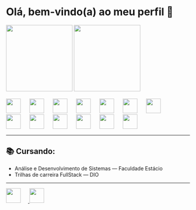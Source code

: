 <h1>Olá, bem-vindo(a) ao meu perfil 👋</h1>

<div>
  <img style="height: 13em;" src="https://github-readme-stats.vercel.app/api?username=mtonholli&theme=dark&show_icons=true&hide_border=false&count_private=true" />
  <img style="height: 13em;" src="https://github-readme-stats.vercel.app/api/top-langs/?username=mtonholli&theme=dark&show_icons=true&hide_border=false&layout=compact&langs_count=10" />
</div>

<br />

<div>
  <!-- Tecnologias principais -->
  <img style="width: 40px; margin-right: 20px;" src="https://cdn.jsdelivr.net/gh/devicons/devicon/icons/git/git-original.svg" />
  <img style="width: 40px; margin-right: 20px;" src="https://cdn.jsdelivr.net/gh/devicons/devicon/icons/html5/html5-original.svg" />
  <img style="width: 40px; margin-right: 20px;" src="https://cdn.jsdelivr.net/gh/devicons/devicon/icons/css3/css3-original.svg" />
  <img style="width: 40px; margin-right: 20px;" src="https://cdn.jsdelivr.net/gh/devicons/devicon/icons/javascript/javascript-original.svg" />
  <img style="width: 40px; margin-right: 20px;" src="https://cdn.jsdelivr.net/gh/devicons/devicon/icons/typescript/typescript-original.svg" />
  <img style="width: 40px; margin-right: 20px;" src="https://cdn.jsdelivr.net/gh/devicons/devicon/icons/react/react-original.svg" />
  <img style="width: 40px; margin-right: 20px;" src="https://cdn.jsdelivr.net/gh/devicons/devicon/icons/tailwindcss/tailwindcss-plain.svg" />
  <img style="width: 40px; margin-right: 20px;" src="https://cdn.jsdelivr.net/gh/devicons/devicon/icons/bootstrap/bootstrap-original.svg" />
  <img style="width: 40px; margin-right: 20px;" src="https://cdn.jsdelivr.net/gh/devicons/devicon/icons/express/express-original.svg" />
  <img style="width: 40px; margin-right: 20px;" src="https://cdn.jsdelivr.net/gh/devicons/devicon/icons/nodejs/nodejs-original.svg" />
  <img style="width: 40px; margin-right: 20px;" src="https://cdn.jsdelivr.net/gh/devicons/devicon/icons/python/python-original.svg" />
  <img style="width: 40px; margin-right: 20px;" src="https://icongr.am/devicon/django-plain.svg?size=128&color=ffffff" />
  <img style="width: 40px; margin-right: 20px;" src="https://icongr.am/devicon/dot-net-original.svg?size=128&color=currentColor" />
</div>

<hr />

<div>
  <h2>📚 Cursando:</h2>
  <ul>
    <li>Análise e Desenvolvimento de Sistemas — Faculdade Estácio</li>
    <li>Trilhas de carreira FullStack — DIO</li>
  </ul>
</div>

<hr />

<div>
  <!-- Redes sociais -->
  <a href="https://www.linkedin.com/in/matheus-t-a72332174/">
    <img style="width: 40px; margin-right: 20px;" src="https://www.svgrepo.com/show/157006/linkedin.svg" />
  </a>
  <a href="https://www.instagram.com/mtonholli/">
    <img style="width: 40px; margin-right: 20px;" src="https://upload.wikimedia.org/wikipedia/commons/thumb/a/a5/Instagram_icon.png/2048px-Instagram_icon.png" />
  </a>
</div>






